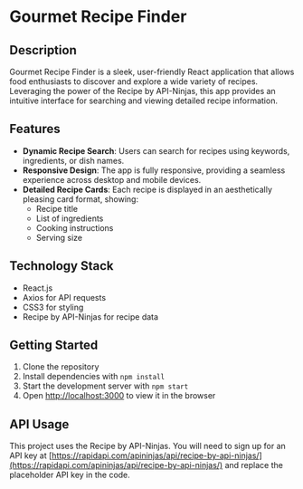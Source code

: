 # Gourmet Recipe Finder

## Description

Gourmet Recipe Finder is a sleek, user-friendly React application that allows food enthusiasts to discover and explore a wide variety of recipes. Leveraging the power of the Recipe by API-Ninjas, this app provides an intuitive interface for searching and viewing detailed recipe information.

## Features

- **Dynamic Recipe Search**: Users can search for recipes using keywords, ingredients, or dish names.
- **Responsive Design**: The app is fully responsive, providing a seamless experience across desktop and mobile devices.
- **Detailed Recipe Cards**: Each recipe is displayed in an aesthetically pleasing card format, showing:
  - Recipe title
  - List of ingredients
  - Cooking instructions
  - Serving size

## Technology Stack

- React.js
- Axios for API requests
- CSS3 for styling
- Recipe by API-Ninjas for recipe data

## Getting Started

1. Clone the repository
2. Install dependencies with `npm install`
3. Start the development server with `npm start`
4. Open [http://localhost:3000](http://localhost:3000) to view it in the browser

## API Usage

This project uses the Recipe by API-Ninjas. You will need to sign up for an API key at [https://rapidapi.com/apininjas/api/recipe-by-api-ninjas/](https://rapidapi.com/apininjas/api/recipe-by-api-ninjas/) and replace the placeholder API key in the code.


